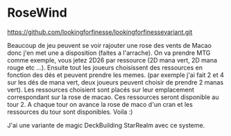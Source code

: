 # RoseWind
https://github.com/lookingforfinesse/lookingforfinessevariant.git


Beaucoup de jeu peuvent se voir rajouter une rose des vents de Macao donc j'en met une a disposition (faites a l'arrache). On va prendre MTG comme exemple, vous jetez 2D26 par ressource (2D mana vert, 2D mana rouge etc ...). Ensuite tout les joueurs choisissent des ressources en fonction des dés et peuvent prendre les memes. (par exemple j'ai fait 2 et 4 sur les dés de mana vert, deux joueurs peuvent choisir de prendre 2 manas vert). Les ressources choisient sont placés sur leur emplacement correspondant sur la rose de macao. Ces ressources seront disponible au tour 2. A chaque tour on avance la rose de maco d'un cran et les ressources du tour sont disponibles. Voila :) 

J'ai une variante de magic DeckBuilding StarRealm avec ce systeme.

